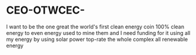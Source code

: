 # CEO-OTWCEC-
I want to be the one great the world's first clean energy coin 100% clean energy to even energy used to mine them and I need funding for it using all my energy by using solar power top-rate the whole complex all renewable energy
